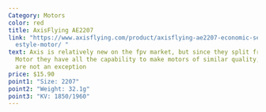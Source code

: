 ```yaml
---
Category: Motors
color: red
title: AxisFlying AE2207
link: "https://www.axisflying.com/product/axisflying-ae2207-economic-series-fre\
  estyle-motor/ "
text: Axis is relatively new on the fpv market, but since they split from T
  Motor they have all the capability to make motors of similar quality, these
  are not an exception
price: $15.90
point1: "Size: 2207"
point2: "Weight: 32.1g"
point3: "KV: 1850/1960"
---
```

